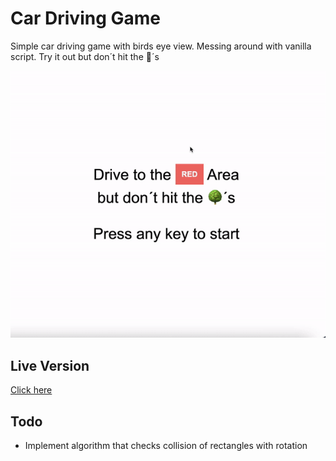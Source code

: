 # Car Driving Game

Simple car driving game with birds eye view. Messing around with vanilla script. Try it out but don´t hit the 🌳´s

![Demo Video](./imgs/demo.gif)

## Live Version

[Click here](https://marvinscheffold.github.io/car-driving-game)

## Todo

-   Implement algorithm that checks collision of rectangles with rotation
